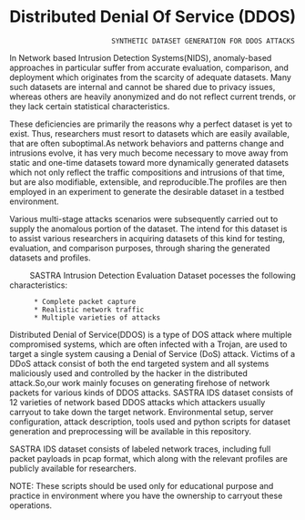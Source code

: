 # Distributed Denial Of Service (DDOS)

                             SYNTHETIC DATASET GENERATION FOR DDOS ATTACKS


In Network based Intrusion Detection Systems(NIDS), anomaly-based approaches in particular suffer from accurate evaluation, comparison, and deployment which originates from the scarcity of adequate datasets. Many such datasets are internal and cannot be shared due to privacy issues, whereas others are heavily anonymized and do not reflect current trends, or they lack certain statistical characteristics. 

These deficiencies are primarily the reasons why a perfect dataset is yet to exist. Thus, researchers must resort to datasets which are easily available, that are often suboptimal.As network behaviors and patterns change and intrusions evolve, it has very much become necessary to move away from static and one-time datasets toward more dynamically generated datasets which not only reflect the traffic compositions and intrusions of that time, but are also modifiable, extensible, and reproducible.The profiles are then employed in an experiment to generate the desirable dataset in a testbed environment. 

Various multi-stage attacks scenarios were subsequently carried out to supply the anomalous portion of the dataset. The intend for this dataset is to assist various researchers in acquiring datasets of this kind for testing, evaluation, and comparison purposes, through sharing the generated datasets and profiles.
          
          SASTRA Intrusion Detection Evaluation Dataset pocesses the following characteristics:
          
          * Complete packet capture
          * Realistic network traffic
          * Multiple varieties of attacks
          
          
Distributed Denial of Service(DDOS) is a type of DOS attack where multiple compromised systems, which are often infected with a Trojan, are used to target a single system causing a Denial of Service (DoS) attack. Victims of a DDoS attack consist of both the end targeted system and all systems maliciously used and controlled by the hacker in the distributed attack.So,our work mainly focuses on generating firehose of network packets for various kinds of DDOS attacks. SASTRA IDS dataset consists of 12 varieties of network based DDOS attacks which attackers usually carryout to take down the target network. Environmental setup, server configuration, attack description, tools used and python scripts for dataset generation and preprocessing will be available in this repository.

SASTRA IDS dataset consists of labeled network traces, including full packet payloads in pcap format, which along with the relevant profiles are publicly available for researchers.

NOTE:
These scripts should be used only for educational purpose and practice in environment where you have the ownership to carryout these operations.
